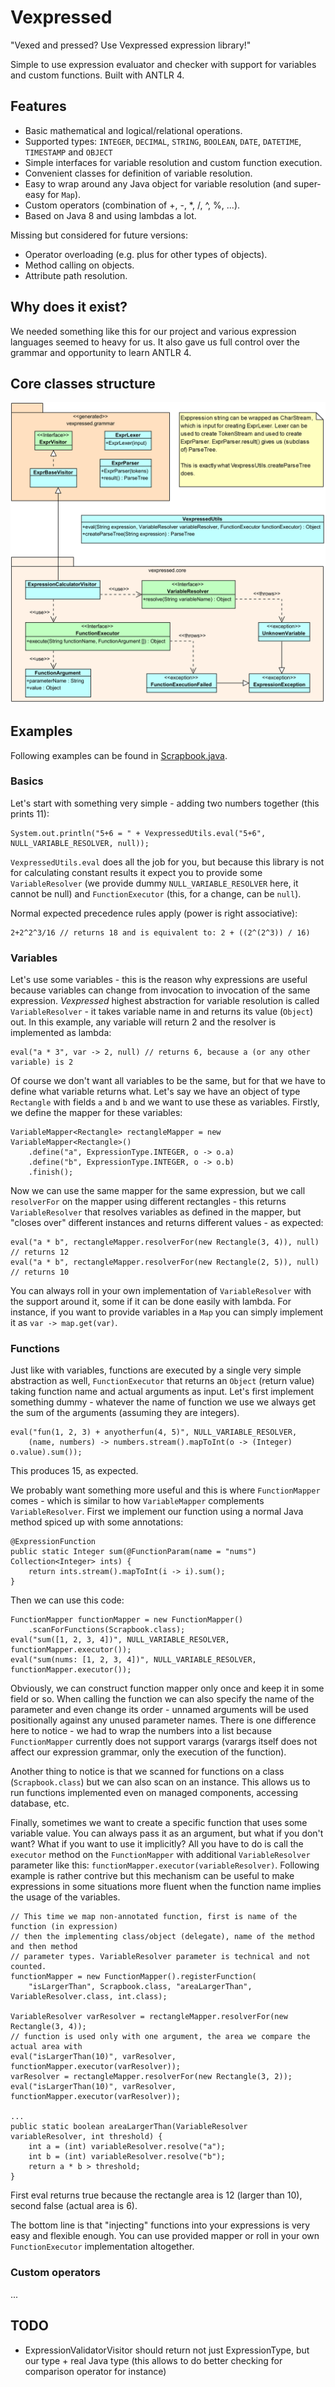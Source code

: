 # Vexpressed

"Vexed and pressed? Use Vexpressed expression library!"

Simple to use expression evaluator and checker with support for variables and custom functions.
Built with ANTLR 4.


## Features

* Basic mathematical and logical/relational operations.
* Supported types: `INTEGER`, `DECIMAL`, `STRING`, `BOOLEAN`, `DATE`, `DATETIME`, `TIMESTAMP`
and `OBJECT`
* Simple interfaces for variable resolution and custom function execution.
* Convenient classes for definition of variable resolution.
* Easy to wrap around any Java object for variable resolution (and super-easy for `Map`).
* Custom operators (combination of +, -, *, /, ^, %, ...).
* Based on Java 8 and using lambdas a lot.

Missing but considered for future versions:

* Operator overloading (e.g. plus for other types of objects).
* Method calling on objects.
* Attribute path resolution.


## Why does it exist?

We needed something like this for our project and various expression languages seemed to heavy
for us. It also gave us full control over the grammar and opportunity to learn ANTLR 4.


## Core classes structure

![UML Class diagram - core](docs/imgs/core-classes.png)

## Examples

Following examples can be found in [Scrapbook.java](src/test/java/Scrapbook.java).

### Basics

Let's start with something very simple - adding two numbers together (this prints 11):
```
System.out.println("5+6 = " + VexpressedUtils.eval("5+6", NULL_VARIABLE_RESOLVER, null));
```

`VexpressedUtils.eval` does all the job for you, but because this library is not for calculating
constant results it expect you to provide some `VariableResolver` (we provide dummy
`NULL_VARIABLE_RESOLVER` here, it cannot be null) and `FunctionExecutor` (this, for a change, can
be `null`).

Normal expected precedence rules apply (power is right associative):
```
2+2^2^3/16 // returns 18 and is equivalent to: 2 + ((2^(2^3)) / 16)
```

### Variables

Let's use some variables - this is the reason why expressions are useful because variables can
change from invocation to invocation of the same expression. *Vexpressed* highest abstraction for
variable resolution is called `VariableResolver` - it takes variable name in and returns its value
(`Object`) out. In this example, any variable will return 2 and the resolver is implemented as
lambda:
```
eval("a * 3", var -> 2, null) // returns 6, because a (or any other variable) is 2
```

Of course we don't want all variables to be the same, but for that we have to define what variable
returns what. Let's say we have an object of type `Rectangle` with fields `a` and `b` and we want
to use these as variables. Firstly, we define the mapper for these variables:
```
VariableMapper<Rectangle> rectangleMapper = new VariableMapper<Rectangle>()
	.define("a", ExpressionType.INTEGER, o -> o.a)
	.define("b", ExpressionType.INTEGER, o -> o.b)
	.finish();
```

Now we can use the same mapper for the same expression, but we call `resolverFor` on the mapper
using different rectangles - this returns `VariableResolver` that resolves variables as defined
in the mapper, but "closes over" different instances and returns different values - as expected:
```
eval("a * b", rectangleMapper.resolverFor(new Rectangle(3, 4)), null) // returns 12
eval("a * b", rectangleMapper.resolverFor(new Rectangle(2, 5)), null) // returns 10
```

You can always roll in your own implementation of `VariableResolver` with the support around it,
some if it can be done easily with lambda. For instance, if you want to provide variables in
a `Map` you can simply implement it as `var -> map.get(var)`. 

### Functions

Just like with variables, functions are executed by a single very simple abstraction as well,
`FunctionExecutor` that returns an `Object` (return value) taking function name and actual
arguments as input. Let's first implement something dummy - whatever the name of function we use
we always get the sum of the arguments (assuming they are integers).
```
eval("fun(1, 2, 3) + anyotherfun(4, 5)", NULL_VARIABLE_RESOLVER,
	(name, numbers) -> numbers.stream().mapToInt(o -> (Integer) o.value).sum());
```
This produces 15, as expected.

We probably want something more useful and this is where `FunctionMapper` comes - which is similar
to how `VariableMapper` complements `VariableResolver`. First we implement our function using
a normal Java method spiced up with some annotations:
```
@ExpressionFunction
public static Integer sum(@FunctionParam(name = "nums") Collection<Integer> ints) {
	return ints.stream().mapToInt(i -> i).sum();
}
```

Then we can use this code:
```
FunctionMapper functionMapper = new FunctionMapper()
	.scanForFunctions(Scrapbook.class);
eval("sum([1, 2, 3, 4])", NULL_VARIABLE_RESOLVER, functionMapper.executor());
eval("sum(nums: [1, 2, 3, 4])", NULL_VARIABLE_RESOLVER, functionMapper.executor());
```
Obviously, we can construct function mapper only once and keep it in some field or so. When calling
the function we can also specify the name of the parameter and even change its order - unnamed
arguments will be used positionally against any unused parameter names. There is one difference
here to notice - we had to wrap the numbers into a list because `FunctionMapper` currently does not
support varargs (varargs itself does not affect our expression grammar, only the execution of the
function).

Another thing to notice is that we scanned for functions on a class (`Scrapbook.class`)
but we can also scan on an instance. This allows us to run functions implemented even on managed
components, accessing database, etc.

Finally, sometimes we want to create a specific function that uses some variable value. You can
always pass it as an argument, but what if you don't want? What if you want to use it implicitly?
All you have to do is call the `executor` method on the `FunctionMapper` with additional
`VariableResolver` parameter like this: `functionMapper.executor(variableResolver)`.
Following example is rather contrive but this mechanism can be useful to make expressions in some
situations more fluent when the function name implies the usage of the variables.
```
// This time we map non-annotated function, first is name of the function (in expression)
// then the implementing class/object (delegate), name of the method and then method
// parameter types. VariableResolver parameter is technical and not counted.
functionMapper = new FunctionMapper().registerFunction(
	"isLargerThan", Scrapbook.class, "areaLargerThan", VariableResolver.class, int.class);

VariableResolver varResolver = rectangleMapper.resolverFor(new Rectangle(3, 4));
// function is used only with one argument, the area we compare the actual area with
eval("isLargerThan(10)", varResolver, functionMapper.executor(varResolver));
varResolver = rectangleMapper.resolverFor(new Rectangle(3, 2));
eval("isLargerThan(10)", varResolver, functionMapper.executor(varResolver));

...
public static boolean areaLargerThan(VariableResolver variableResolver, int threshold) {
	int a = (int) variableResolver.resolve("a");
	int b = (int) variableResolver.resolve("b");
	return a * b > threshold;
}
```

First eval returns true because the rectangle area is 12 (larger than 10), second false (actual
area is 6).

The bottom line is that "injecting" functions into your expressions is very easy and flexible
enough. You can use provided mapper or roll in your own `FunctionExecutor` implementation
altogether.

### Custom operators

...

## TODO

* ExpressionValidatorVisitor should return not just ExpressionType, but our type + real Java type
(this allows to do better checking for comparison operator for instance)